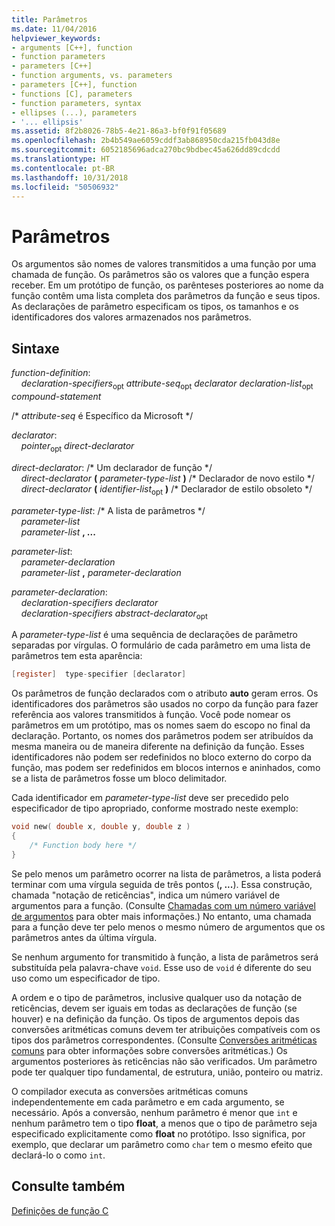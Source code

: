 ```yaml
---
title: Parâmetros
ms.date: 11/04/2016
helpviewer_keywords:
- arguments [C++], function
- function parameters
- parameters [C++]
- function arguments, vs. parameters
- parameters [C++], function
- functions [C], parameters
- function parameters, syntax
- ellipses (...), parameters
- '... ellipsis'
ms.assetid: 8f2b8026-78b5-4e21-86a3-bf0f91f05689
ms.openlocfilehash: 2b4b549ae6059cddf3ab868950cda215fb043d8e
ms.sourcegitcommit: 6052185696adca270bc9bdbec45a626dd89cdcdd
ms.translationtype: HT
ms.contentlocale: pt-BR
ms.lasthandoff: 10/31/2018
ms.locfileid: "50506932"
---
```

# <a name="parameters"></a>Parâmetros

Os argumentos são nomes de valores transmitidos a uma função por uma chamada de função. Os parâmetros são os valores que a função espera receber. Em um protótipo de função, os parênteses posteriores ao nome da função contêm uma lista completa dos parâmetros da função e seus tipos. As declarações de parâmetro especificam os tipos, os tamanhos e os identificadores dos valores armazenados nos parâmetros.

## <a name="syntax"></a>Sintaxe

*function-definition*:<br/>
&nbsp;&nbsp;&nbsp;&nbsp;*declaration-specifiers*<sub>opt</sub> *attribute-seq*<sub>opt</sub> *declarator* *declaration-list*<sub>opt</sub> *compound-statement*

/\* *attribute-seq* é Específico da Microsoft \*/

*declarator*:<br/>
&nbsp;&nbsp;&nbsp;&nbsp;*pointer*<sub>opt</sub> *direct-declarator*

*direct-declarator*: /\* Um declarador de função \*/<br/>
&nbsp;&nbsp;&nbsp;&nbsp;*direct-declarator*  **(**  *parameter-type-list*  **)** /\* Declarador de novo estilo \*/<br/>
&nbsp;&nbsp;&nbsp;&nbsp;*direct-declarator*  **(**  *identifier-list*<sub>opt</sub> **)** /\* Declarador de estilo obsoleto \*/

*parameter-type-list*: /\* A lista de parâmetros \*/<br/>
&nbsp;&nbsp;&nbsp;&nbsp;*parameter-list* <br/>
&nbsp;&nbsp;&nbsp;&nbsp;*parameter-list* **, ...**

*parameter-list*:<br/>
&nbsp;&nbsp;&nbsp;&nbsp;*parameter-declaration*<br/>
&nbsp;&nbsp;&nbsp;&nbsp;*parameter-list* **,**  *parameter-declaration*

*parameter-declaration*:<br/>
&nbsp;&nbsp;&nbsp;&nbsp;*declaration-specifiers* *declarator*<br/>
&nbsp;&nbsp;&nbsp;&nbsp;*declaration-specifiers* *abstract-declarator*<sub>opt</sub>

A *parameter-type-list* é uma sequência de declarações de parâmetro separadas por vírgulas. O formulário de cada parâmetro em uma lista de parâmetros tem esta aparência:

```C
[register]  type-specifier [declarator]
```

Os parâmetros de função declarados com o atributo **auto** geram erros. Os identificadores dos parâmetros são usados no corpo da função para fazer referência aos valores transmitidos à função. Você pode nomear os parâmetros em um protótipo, mas os nomes saem do escopo no final da declaração. Portanto, os nomes dos parâmetros podem ser atribuídos da mesma maneira ou de maneira diferente na definição da função. Esses identificadores não podem ser redefinidos no bloco externo do corpo da função, mas podem ser redefinidos em blocos internos e aninhados, como se a lista de parâmetros fosse um bloco delimitador.

Cada identificador em *parameter-type-list* deve ser precedido pelo especificador de tipo apropriado, conforme mostrado neste exemplo:

```C
void new( double x, double y, double z )
{
    /* Function body here */
}
```

Se pelo menos um parâmetro ocorrer na lista de parâmetros, a lista poderá terminar com uma vírgula seguida de três pontos (**, ...**). Essa construção, chamada "notação de reticências", indica um número variável de argumentos para a função. (Consulte [Chamadas com um número variável de argumentos](../c-language/calls-with-a-variable-number-of-arguments.md) para obter mais informações.) No entanto, uma chamada para a função deve ter pelo menos o mesmo número de argumentos que os parâmetros antes da última vírgula.

Se nenhum argumento for transmitido à função, a lista de parâmetros será substituída pela palavra-chave `void`. Esse uso de `void` é diferente do seu uso como um especificador de tipo.

A ordem e o tipo de parâmetros, inclusive qualquer uso da notação de reticências, devem ser iguais em todas as declarações de função (se houver) e na definição da função. Os tipos de argumentos depois das conversões aritméticas comuns devem ter atribuições compatíveis com os tipos dos parâmetros correspondentes. (Consulte [Conversões aritméticas comuns](../c-language/usual-arithmetic-conversions.md) para obter informações sobre conversões aritméticas.) Os argumentos posteriores às reticências não são verificados. Um parâmetro pode ter qualquer tipo fundamental, de estrutura, união, ponteiro ou matriz.

O compilador executa as conversões aritméticas comuns independentemente em cada parâmetro e em cada argumento, se necessário. Após a conversão, nenhum parâmetro é menor que `int` e nenhum parâmetro tem o tipo **float**, a menos que o tipo de parâmetro seja especificado explicitamente como **float** no protótipo. Isso significa, por exemplo, que declarar um parâmetro como `char` tem o mesmo efeito que declará-lo o como `int`.

## <a name="see-also"></a>Consulte também

[Definições de função C](../c-language/c-function-definitions.md)
